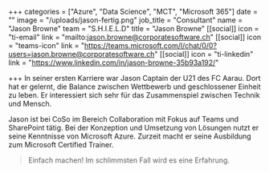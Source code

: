 +++
categories = ["Azure", "Data Science", "MCT", "Microsoft 365"]
date = ""
image = "/uploads/jason-fertig.png"
job_title = "Consultant"
name = "Jason Browne"
team = "S.H.I.E.L.D"
title = "Jason Browne"
[[social]]
icon = "ti-email"
link = "mailto:jason.browne@corporatesoftware.ch"
[[social]]
icon = "teams-icon"
link = "https://teams.microsoft.com/l/chat/0/0?users=jason.browne@corporatesoftware.ch"
[[social]]
icon = "ti-linkedin"
link = "https://www.linkedin.com/in/jason-browne-35b93a192/"

+++
In seiner ersten Karriere war Jason Captain der U21 des FC Aarau. Dort hat er gelernt, die Balance zwischen Wettbewerb und geschlossener Einheit zu leben. Er interessiert sich sehr für das Zusammenspiel zwischen Technik und Mensch.

Jason ist bei CoSo im Bereich Collaboration mit Fokus auf Teams und SharePoint tätig. Bei der Konzeption und Umsetzung von Lösungen nutzt er seine Kenntnisse von Microsoft Azure. Zurzeit macht er seine Ausbildung zum Microsoft Certified Trainer.

> Einfach machen! Im schlimmsten Fall wird es eine Erfahrung.